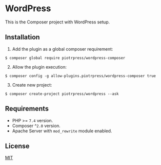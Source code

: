 # WordPress

This is the Composer project with WordPress setup.

## Installation

1. Add the plugin as a global composer requirement:

```shell
$ composer global require piotrpress/wordpress-composer
```

2. Allow the plugin execution:

```shell
$ composer config -g allow-plugins.piotrpress/wordpress-composer true
```

3. Create new project:

```shell
$ composer create-project piotrpress/wordpress --ask 
```

## Requirements

- PHP >= `7.4` version.
- Composer ^`2.0` version.
- Apache Server with `mod_rewrite` module enabled.

## License

[MIT](license.txt)